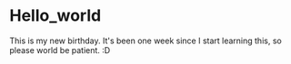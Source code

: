 # Hello_world
This is my new birthday.
It's been one week since I start learning this, so please world be patient. :D
